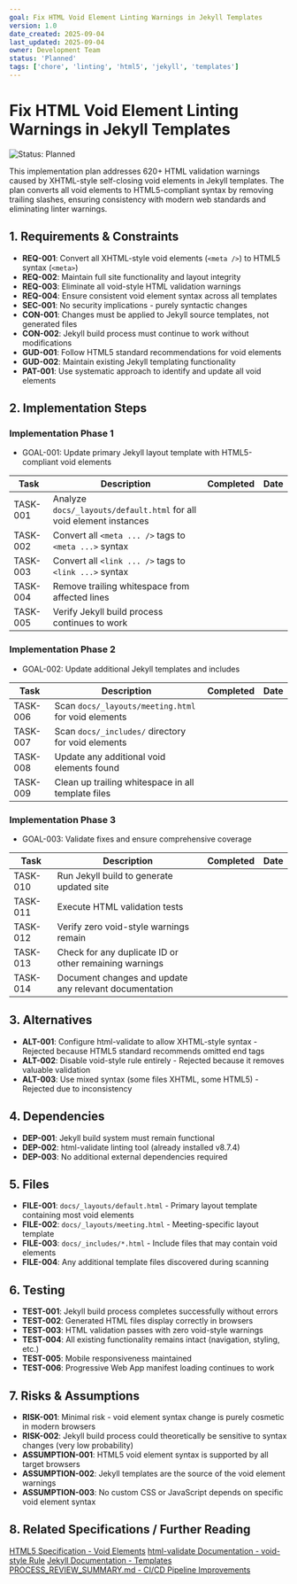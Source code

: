 ```yaml
---
goal: Fix HTML Void Element Linting Warnings in Jekyll Templates
version: 1.0
date_created: 2025-09-04
last_updated: 2025-09-04
owner: Development Team
status: 'Planned'
tags: ['chore', 'linting', 'html5', 'jekyll', 'templates']
---
```


# Fix HTML Void Element Linting Warnings in Jekyll Templates

![Status: Planned](https://img.shields.io/badge/status-Planned-blue)

This implementation plan addresses 620+ HTML validation warnings caused by XHTML-style self-closing void elements in Jekyll templates. The plan converts all void elements to HTML5-compliant syntax by removing trailing slashes, ensuring consistency with modern web standards and eliminating linter warnings.

## 1. Requirements & Constraints

- **REQ-001**: Convert all XHTML-style void elements (`<meta />`) to HTML5 syntax (`<meta>`)
- **REQ-002**: Maintain full site functionality and layout integrity
- **REQ-003**: Eliminate all void-style HTML validation warnings
- **REQ-004**: Ensure consistent void element syntax across all templates
- **SEC-001**: No security implications - purely syntactic changes
- **CON-001**: Changes must be applied to Jekyll source templates, not generated files
- **CON-002**: Jekyll build process must continue to work without modifications
- **GUD-001**: Follow HTML5 standard recommendations for void elements
- **GUD-002**: Maintain existing Jekyll templating functionality
- **PAT-001**: Use systematic approach to identify and update all void elements

## 2. Implementation Steps

### Implementation Phase 1

- GOAL-001: Update primary Jekyll layout template with HTML5-compliant void elements

| Task | Description | Completed | Date |
|------|-------------|-----------|------|
| TASK-001 | Analyze `docs/_layouts/default.html` for all void element instances | | |
| TASK-002 | Convert all `<meta ... />` tags to `<meta ...>` syntax | | |
| TASK-003 | Convert all `<link ... />` tags to `<link ...>` syntax | | |
| TASK-004 | Remove trailing whitespace from affected lines | | |
| TASK-005 | Verify Jekyll build process continues to work | | |

### Implementation Phase 2

- GOAL-002: Update additional Jekyll templates and includes

| Task | Description | Completed | Date |
|------|-------------|-----------|------|
| TASK-006 | Scan `docs/_layouts/meeting.html` for void elements | | |
| TASK-007 | Scan `docs/_includes/` directory for void elements | | |
| TASK-008 | Update any additional void elements found | | |
| TASK-009 | Clean up trailing whitespace in all template files | | |

### Implementation Phase 3

- GOAL-003: Validate fixes and ensure comprehensive coverage

| Task | Description | Completed | Date |
|------|-------------|-----------|------|
| TASK-010 | Run Jekyll build to generate updated site | | |
| TASK-011 | Execute HTML validation tests | | |
| TASK-012 | Verify zero void-style warnings remain | | |
| TASK-013 | Check for any duplicate ID or other remaining warnings | | |
| TASK-014 | Document changes and update any relevant documentation | | |

## 3. Alternatives

- **ALT-001**: Configure html-validate to allow XHTML-style syntax - Rejected because HTML5 standard recommends omitted end tags
- **ALT-002**: Disable void-style rule entirely - Rejected because it removes valuable validation
- **ALT-003**: Use mixed syntax (some files XHTML, some HTML5) - Rejected due to inconsistency

## 4. Dependencies

- **DEP-001**: Jekyll build system must remain functional
- **DEP-002**: html-validate linting tool (already installed v8.7.4)
- **DEP-003**: No additional external dependencies required

## 5. Files

- **FILE-001**: `docs/_layouts/default.html` - Primary layout template containing most void elements
- **FILE-002**: `docs/_layouts/meeting.html` - Meeting-specific layout template
- **FILE-003**: `docs/_includes/*.html` - Include files that may contain void elements
- **FILE-004**: Any additional template files discovered during scanning

## 6. Testing

- **TEST-001**: Jekyll build process completes successfully without errors
- **TEST-002**: Generated HTML files display correctly in browsers
- **TEST-003**: HTML validation passes with zero void-style warnings
- **TEST-004**: All existing functionality remains intact (navigation, styling, etc.)
- **TEST-005**: Mobile responsiveness maintained
- **TEST-006**: Progressive Web App manifest loading continues to work

## 7. Risks & Assumptions

- **RISK-001**: Minimal risk - void element syntax change is purely cosmetic in modern browsers
- **RISK-002**: Jekyll build process could theoretically be sensitive to syntax changes (very low probability)
- **ASSUMPTION-001**: HTML5 void element syntax is supported by all target browsers
- **ASSUMPTION-002**: Jekyll templates are the source of the void element warnings
- **ASSUMPTION-003**: No custom CSS or JavaScript depends on specific void element syntax

## 8. Related Specifications / Further Reading

[HTML5 Specification - Void Elements](https://www.w3.org/TR/html5/syntax.html#void-elements)
[html-validate Documentation - void-style Rule](https://html-validate.org/rules/void-style.html)
[Jekyll Documentation - Templates](https://jekyllrb.com/docs/templates/)
[PROCESS_REVIEW_SUMMARY.md - CI/CD Pipeline Improvements](spec/PROCESS_REVIEW_SUMMARY.md)
